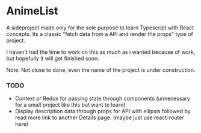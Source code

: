 # AnimeList

A sideproject made only for the sole purpose to learn Typescript with React concepts.
Its a classic "fetch data from a API and render the props" type of project.

I haven't had the time to work on this as much as i wanted because of work, but hopefully it will get finished soon.

Note: Not close to done, even the name of the project is under construction.

### TODO

- Context or Redux for passing state through components (unnecessary for a small project like this but want to learn)
- Display description data through props for API with ellipsis followed by read more link to another Details page. (maybe just use react-router here)
